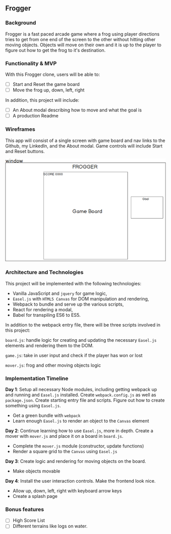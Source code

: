 ## Frogger

### Background

Frogger is a fast paced arcade game where a frog using player directions tries to get from one end of the screen to the other without hitting other moving objects. Objects will move on their own and it is up to the player to figure out how to get the frog to it's destination.


### Functionality & MVP  

With this Frogger clone, users will be able to:

- [ ] Start and Reset the game board
- [ ] Move the frog up, down, left, right

In addition, this project will include:

- [ ] An About modal describing how to move and what the goal is
- [ ] A production Readme

### Wireframes

This app will consist of a single screen with game board and nav links to the Github, my LinkedIn,
and the About modal.  Game controls will include Start and Reset buttons.  

![wireframes](wireframe/frogger.png)

### Architecture and Technologies

This project will be implemented with the following technologies:

- Vanilla JavaScript and `jquery` for game logic,
- `Easel.js` with `HTML5 Canvas` for DOM manipulation and rendering,
- Webpack to bundle and serve up the various scripts,
- React for rendering a modal,
- Babel for transpiling ES6 to ES5.

In addition to the webpack entry file, there will be three scripts involved in this project:

`board.js`: handle logic for creating and updating the necessary `Easel.js` elements and rendering them to the DOM.

`game.js`: take in user input and check if the player has won or lost

`mover.js`: frog and other moving objects logic


### Implementation Timeline

**Day 1**: Setup all necessary Node modules, including getting webpack up and running and `Easel.js` installed.  Create `webpack.config.js` as well as `package.json`.  Create starting entry file and scripts.  Figure out how to create something using `Easel.js`.

- Get a green bundle with `webpack`
- Learn enough `Easel.js` to render an object to the `Canvas` element

**Day 2**: Continue learning how to use `Easel.js`, more in depth. Create a mover with `mover.js` and place it on a board in `board.js`.

- Complete the `mover.js` module (constructor, update functions)
- Render a square grid to the `Canvas` using `Easel.js`

**Day 3**: Create logic and rendering for moving objects on the board.

- Make objects movable


**Day 4**: Install the user interaction controls.  Make the frontend look nice.

- Allow up, down, left, right with keyboard arrow keys
- Create a splash page



### Bonus features

- [ ] High Score List
- [ ] Different terrains like logs on water.
